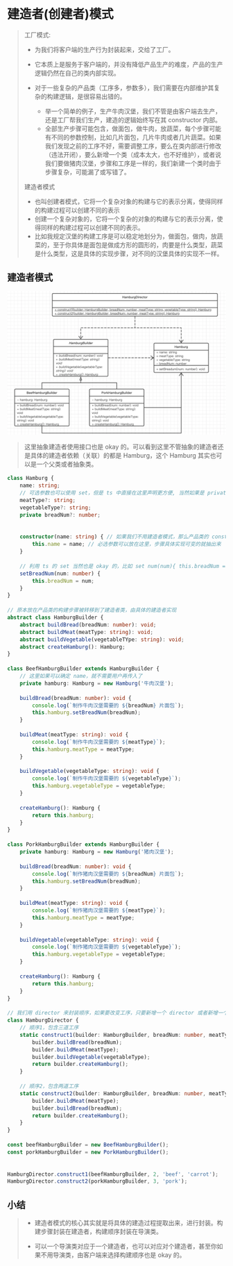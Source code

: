 # 建造者(创建者)模式

> 工厂模式:
>
> - 为我们将客户端的生产行为封装起来，交给了工厂。
>
> - 它本质上是服务于客户端的，并没有降低产品生产的难度，产品的生产逻辑仍然在自己的类内部实现。
> - 对于一些复杂的产品类（工序多，参数多），我们需要在内部维护其复杂的构建逻辑，是很容易出错的。
>   - 举一个简单的例子，生产牛肉汉堡，我们不管是由客户端去生产，还是工厂帮我们生产，建造的逻辑始终写在其 constructor 内部。
>   - 全部生产步骤可能包含，做面包，做牛肉，放蔬菜，每个步骤可能有不同的参数控制，比如几片面包，几片牛肉或者几片蔬菜。如果我们发现之前的工序不好，需要调整工序，要么在类内部进行修改（违法开闭），要么新增一个类（成本太大，也不好维护），或者说我们要做猪肉汉堡，步骤和工序是一样的，我们新建一个类时由于步骤复杂，可能漏了或写错了。
>
> 建造者模式
>
> - 也叫创建者模式，它将一个复杂对象的构建与它的表示分离，使得同样的构建过程可以创建不同的表示
> - 创建一个复杂对象的，它将一个复杂的对象的构建与它的表示分离，使得同样的构建过程可以创建不同的表示。
> - 比如我规定汉堡的构建工序是可以稳定地划分为，做面包，做肉，放蔬菜的，至于你具体是面包是做成方形的圆形的，肉要是什么类型，蔬菜是什么类型，这是具体的实现步骤，对不同的汉堡具体的实现不一样。

## 建造者模式

![image-20210724195025203](创建者模式.assets/image-20210724195025203.png)

>这里抽象建造者使用接口也是 okay 的。可以看到这里不管抽象的建造者还是具体的建造者依赖（关联）的都是 Hamburg，这个 Hamburg 其实也可以是一个父类或者抽象类。

```ts
class Hamburg {
    name: string;
    // 可选参数也可以使用 set，但是 ts 中直接在这里声明更方便, 当然如果是 private，需要使用 set 来封装
    meatType?: string;
    vegetableType?: string;
    private breadNum?: number;

  
    constructor(name: string) { // 如果我们不用建造者模式，那么产品类的 constructor 这里将要传入所有参数
        this.name = name; // 必选参数可以放在这里，步骤具体实现可变的就抽出来
    }

    // 利用 ts 的 set 当然也是 okay 的，比如 set num(num){ this.breadNum = num; }
    setBreadNum(num: number) {
        this.breadNum = num;
    }
}

// 原本放在产品类的构建步骤被转移到了建造者类，由具体的建造者实现
abstract class HamburgBuilder {
    abstract buildBread(breadNum: number): void;
    abstract buildMeat(meatType: string): void;
    abstract buildVegetable(vegetableTYpe: string): void;
    abstract createHamburg(): Hamburg;
}

class BeefHamburgBuilder extends HamburgBuilder {
    // 这里如果可以确定 name，就不需要用户再传入了
    private hamburg: Hamburg = new Hamburg('牛肉汉堡');

    buildBread(breadNum: number): void {
        console.log(`制作牛肉汉堡需要的 ${breadNum} 片面包`);
        this.hamburg.setBreadNum(breadNum);
    }

    buildMeat(meatType: string): void {
        console.log(`制作牛肉汉堡需要的 ${meatType}`);
        this.hamburg.meatType = meatType;
    }

    buildVegetable(vegetableType: string): void {
        console.log(`制作牛肉汉堡需要的 ${vegetableType}`);
        this.hamburg.vegetableType = vegetableType;
    }

    createHamburg(): Hamburg {
        return this.hamburg;
    }
}

class PorkHamburgBuilder extends HamburgBuilder {
    private hamburg: Hamburg = new Hamburg('猪肉汉堡');

    buildBread(breadNum: number): void {
        console.log(`制作猪肉汉堡需要的 ${breadNum} 片面包`);
        this.hamburg.setBreadNum(breadNum);
    }

    buildMeat(meatType: string): void {
        console.log(`制作猪肉汉堡需要的 ${meatType}`);
        this.hamburg.meatType = meatType;
    }

    buildVegetable(vegetableType: string): void {
        console.log(`制作猪肉汉堡需要的 ${vegetableType}`);
        this.hamburg.vegetableType = vegetableType;
    }

    createHamburg(): Hamburg {
        return this.hamburg;
    }
}

// 我们用 director 来封装顺序，如果要改变工序，只要新增一个 director 或者新增一个 construct 即可
class HamburgDirector {
    // 顺序1，包含三道工序
    static construct1(builder: HamburgBuilder, breadNum: number, meatType: string, vegetableType: string): Hamburg {
        builder.buildBread(breadNum);
        builder.buildMeat(meatType);
        builder.buildVegetable(vegetableType);
        return builder.createHamburg();
    }

    // 顺序2，包含两道工序
    static construct2(builder: HamburgBuilder, breadNum: number, meatType: string): Hamburg {
        builder.buildMeat(meatType);
        builder.buildBread(breadNum);
        return builder.createHamburg();
    }
}

const beefHamburgBuilder = new BeefHamburgBuilder();
const porkHamburgBuilder = new PorkHamburgBuilder();


HamburgDirector.construct1(beefHamburgBuilder, 2, 'beef', 'carrot');
HamburgDirector.construct2(porkHamburgBuilder, 3, 'pork');
```

## 小结

> - 建造者模式的核心其实就是将具体的建造过程提取出来，进行封装。构建步骤封装在建造者，构建顺序封装在导演类。
>
> - 可以一个导演类对应于一个建造者，也可以对应对个建造者，甚至你如果不用导演类，由客户端来选择构建顺序也是 okay 的。
